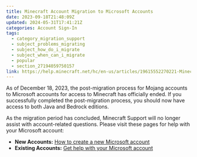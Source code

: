 ```yaml
---
title: Minecraft Account Migration to Microsoft Accounts
date: 2023-09-18T21:48:09Z
updated: 2024-05-31T17:41:21Z
categories: Account Sign-In
tags:
  - category_migration_support
  - subject_problems_migrating
  - subject_how_do_i_migrate
  - subject_when_can_i_migrate
  - popular
  - section_27194059750157
link: https://help.minecraft.net/hc/en-us/articles/19615552270221-Minecraft-Account-Migration-to-Microsoft-Accounts
---
```


As of December 18, 2023, the post-migration process for Mojang accounts to Microsoft accounts for access to Minecraft has officially ended. If you successfully completed the post-migration process, you should now have access to both Java and Bedrock editions.

As the migration period has concluded, Minecraft Support will no longer assist with account-related questions. Please visit these pages for help with your Microsoft account:

- **New Accounts:** [How to create a new Microsoft account](https://support.microsoft.com/en-us/account-billing/how-to-create-a-new-microsoft-account-a84675c3-3e9e-17cf-2911-3d56b15c0aaf)
- **Existing Accounts:** [Get help with your Microsoft account](https://support.microsoft.com/en-us/account-billing/get-help-with-your-microsoft-account-ace6f3b3-e2d3-aeb1-6b96-d2e9e7e52133)
